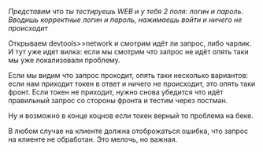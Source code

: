 *Представим что ты тестируешь WEB и у тебя 2 поля: логин и пароль. Вводишь корректные логин и пароль, нажимаешь войти и ничего не происходит*

Открываем devtools>>network и смотрим идёт ли запрос, либо чарлик. И тут уже идет вилка: если мы смотрим что запрос не идёт опять таки мы уже локализовали проблему. 

Если мы видим что запрос проходит, опять таки несколько вариантов: если нам приходит токен в ответ и ничего не происходит, это опять таки фронт. Если токен не приходит, нужно снова убедится что идёт правильный запрос со стороны фронта и тестим через постман. 

Ну и возможно в конце коцнов если токен верный то проблема на беке. 

В любом случае на клиенте должна отоброжаться ошибка, что запрос на клиенте не обработан. Это мелочь, но важная.